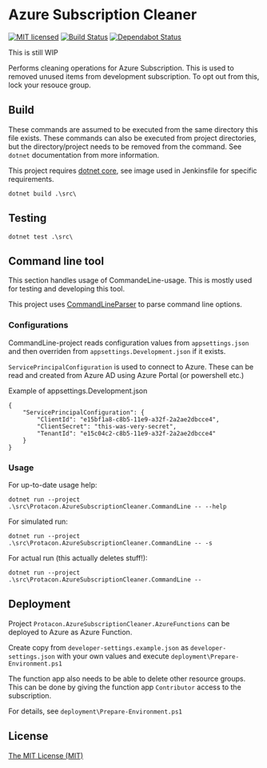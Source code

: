 # Azure Subscription Cleaner
[![MIT licensed](https://img.shields.io/badge/license-MIT-blue.svg)](./LICENSE)
[![Build Status](https://jenkins.protacon.cloud/buildStatus/icon?job=www.github.com/azure-subscription-cleaner/master)](https://jenkins.protacon.cloud/blue/organizations/jenkins/www.github.com%2Fazure-subscription-cleaner/activity)
[![Dependabot Status](https://api.dependabot.com/badges/status?host=github&repo=protacon/azure-subscription-cleaner&identifier=204444972)](https://dependabot.com)

This is still WIP

Performs cleaning operations for Azure Subscription. This is used to removed unused items from development subscription.
To opt out from this, lock your resouce group.

## Build

These commands are assumed to be executed from the same directory this file exists.
These commands can also be executed from project directories, but
the directory/project needs to be removed from the command. See `dotnet`
documentation from more information.

This project requires [dotnet core](https://www.microsoft.com/net/download),
see image used in Jenkinsfile for specific requirements.
```
dotnet build .\src\
```

## Testing
```
dotnet test .\src\
```

## Command line tool
This section handles usage of CommandeLine-usage. This is mostly used for
testing and developing this tool.

This project uses [CommandLineParser](https://github.com/commandlineparser/commandline)
to parse command line options.

### Configurations

CommandLine-project reads configuration values from `appsettings.json` and
then overriden from `appsettings.Development.json` if it exists.

`ServicePrincipalConfiguration` is used to connect to Azure. These can be
read and created from Azure AD using Azure Portal (or powershell etc.)

Example of appsettings.Development.json
```
{
    "ServicePrincipalConfiguration": {
        "ClientId": "e15bf1a8-c8b5-11e9-a32f-2a2ae2dbcce4",
        "ClientSecret": "this-was-very-secret",
        "TenantId": "e15c04c2-c8b5-11e9-a32f-2a2ae2dbcce4"
    }
}
```

### Usage
For up-to-date usage help:
```
dotnet run --project .\src\Protacon.AzureSubscriptionCleaner.CommandLine -- --help
```

For simulated run:
```
dotnet run --project .\src\Protacon.AzureSubscriptionCleaner.CommandLine -- -s
```

For actual run (this actually deletes stuff!):
```
dotnet run --project .\src\Protacon.AzureSubscriptionCleaner.CommandLine --
```

## Deployment

Project `Protacon.AzureSubscriptionCleaner.AzureFunctions` can be deployed to Azure as Azure Function.

Create copy from `developer-settings.example.json` as `developer-settings.json`
with your own values and execute `deployment\Prepare-Environment.ps1`

The function app also needs to be able to delete other resource groups. This can be done by giving
the function app `Contributor` access to the subscription.

For details, see `deployment\Prepare-Environment.ps1`

## License

[The MIT License (MIT)](LICENSE)
